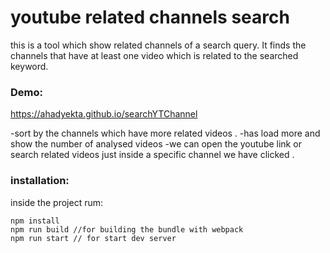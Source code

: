 # youtube related channels search
this is a tool which show related channels of a search query. 
It finds the channels that have at least one video which is related to the searched keyword. 

### Demo:
https://ahadyekta.github.io/searchYTChannel


-sort by the channels which  have more related videos . 
-has load more and show the number of analysed videos
-we can open the youtube link or search related videos just inside a specific channel we have clicked . 


### installation:
inside the project rum:
```
npm install
npm run build //for building the bundle with webpack
npm run start // for start dev server
```



